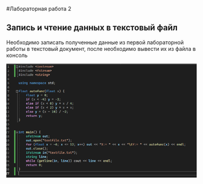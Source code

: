 #Лабораторная работа 2
## Запись и чтение данных в текстовый файл
Необходимо записать полученные данные из первой лабораторной работы в текстовый документ, после необходимо вывести их из файла в консоль

![Код лабы 2](image.png)
